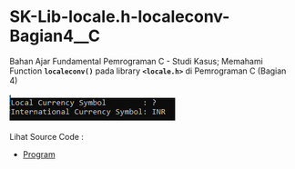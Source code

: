 # SK-Lib-locale.h-localeconv-Bagian4__C
Bahan Ajar Fundamental Pemrograman C - Studi Kasus; Memahami Function <code><b>localeconv()</b></code> pada library <code><b>&lt;locale.h></b></code> di Pemrograman C (Bagian 4)<br><br>
<img src="https://github.com/RizkyKhapidsyah/SK-Lib-locale.h-localeconv-Bagian4__C/blob/master/SK-Lib-locale.h-localeconv-Bagian4__C/result/001.PNG"><br><br>
Lihat Source Code : <br>
- <a href="https://github.com/RizkyKhapidsyah/SK-Lib-locale.h-localeconv-Bagian4__C/blob/master/SK-Lib-locale.h-localeconv-Bagian4__C/Source.c">Program</a>

